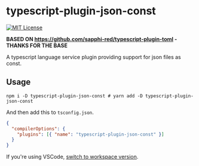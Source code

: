 # typescript-plugin-json-const

[![MIT License](http://img.shields.io/badge/license-MIT-blue.svg?style=flat)](LICENSE)

**BASED ON https://github.com/sapphi-red/typescript-plugin-toml - THANKS FOR THE BASE**

A typescript language service plugin providing support for json files as const.

## Usage

```shell
npm i -D typescript-plugin-json-const # yarn add -D typescript-plugin-json-const
```

And then add this to `tsconfig.json`.

```json
{
  "compilerOptions": {
    "plugins": [{ "name": "typescript-plugin-json-const" }]
  }
}
```

If you're using VSCode, [switch to workspace version](https://code.visualstudio.com/docs/typescript/typescript-compiling#_using-the-workspace-version-of-typescript).
